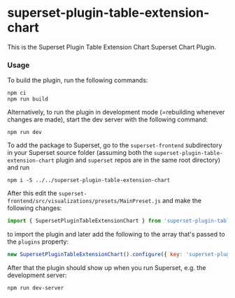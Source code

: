# superset-plugin-table-extension-chart

This is the Superset Plugin Table Extension Chart Superset Chart Plugin.

### Usage

To build the plugin, run the following commands:

```
npm ci
npm run build
```

Alternatively, to run the plugin in development mode (=rebuilding whenever changes are made), start the dev server with the following command:

```
npm run dev
```

To add the package to Superset, go to the `superset-frontend` subdirectory in your Superset source folder (assuming both the `superset-plugin-table-extension-chart` plugin and `superset` repos are in the same root directory) and run
```
npm i -S ../../superset-plugin-table-extension-chart
```

After this edit the `superset-frontend/src/visualizations/presets/MainPreset.js` and make the following changes:

```js
import { SupersetPluginTableExtensionChart } from 'superset-plugin-table-extension-chart';
```

to import the plugin and later add the following to the array that's passed to the `plugins` property:
```js
new SupersetPluginTableExtensionChart().configure({ key: 'superset-plugin-table-extension-chart' }),
```

After that the plugin should show up when you run Superset, e.g. the development server:

```
npm run dev-server
```
